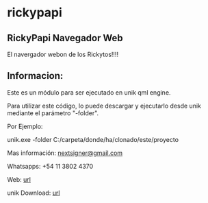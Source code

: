 # rickypapi

## RickyPapi Navegador Web

El navergador webon de los Rickytos!!!!

## Informacion:

Este es un módulo para ser ejecutado en unik qml engine.

Para utilizar este código, lo puede descargar y ejecutarlo desde unik 
mediante el parámetro "-folder". 

Por Ejemplo: 

unik.exe -folder 
C:/carpeta/donde/ha/clonado/este/proyecto

Mas información: nextsigner@gmail.com

Whatsapps: +54 11 3802 4370

Web: [url](http://unikdev.net/)

unik Download: [url](http://unikdev.net/download.php)
